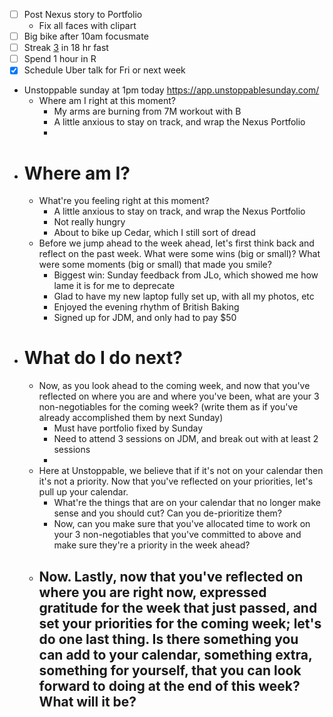 - [ ] Post Nexus story to Portfolio
    - Fix all faces with clipart
- [ ] Big bike after 10am focusmate
- [ ] Streak [3](<3.md>) in 18 hr fast
- [ ] Spend 1 hour in R
- [x] Schedule Uber talk for Fri or next week
- Unstoppable sunday at 1pm today https://app.unstoppablesunday.com/
    - Where am I right at this moment?
        - My arms are burning from 7M workout with B
        - A little anxious to stay on track, and wrap the Nexus Portfolio
        - 
- # Where am I?
    - What're you feeling right at this moment?
        - A little anxious to stay on track, and wrap the Nexus Portfolio
        - Not really hungry
        - About to bike up Cedar, which I still sort of dread
    - Before we jump ahead to the week ahead, let's first think back and reflect on the past week. What were some wins (big or small)? What were some moments (big or small) that made you smile?
        - Biggest win: Sunday feedback from JLo, which showed me how lame it is for me to deprecate
        - Glad to have my new laptop fully set up, with all my photos, etc
        - Enjoyed the evening rhythm of British Baking
        - Signed up for JDM, and only had to pay $50
- # What do I do next?
    - Now, as you look ahead to the coming week, and now that you've reflected on where you are and where you've been, what are your 3 non-negotiables for the coming week? (write them as if you've already accomplished them by next Sunday)
        - Must have portfolio fixed by Sunday
        - Need to attend 3 sessions on JDM, and break out with at least 2 sessions
        - 
    - Here at Unstoppable, we believe that if it's not on your calendar then it's not a priority. Now that you've reflected on your priorities, let's pull up your calendar.
        - What're the things that are on your calendar that no longer make sense and you should cut? Can you de-prioritize them?
        - Now, can you make sure that you've allocated time to work on your 3 non-negotiables that you've committed to above and make sure they're a priority in the week ahead?
    - Now. Lastly, now that you've reflected on where you are right now, expressed gratitude for the week that just passed, and set your priorities for the coming week; let's do one last thing. Is there something you can add to your calendar, something extra, something for yourself, that you can look forward to doing at the end of this week? What will it be?
        - 
